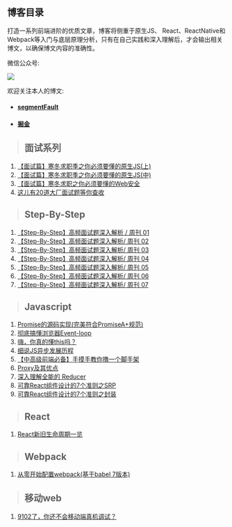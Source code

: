 ## 博客目录


打造一系列前端进阶的优质文章，博客将侧重于原生JS、 React、ReactNative和Webpack等入门与底层原理分析，只有在自己实践和深入理解后，才会输出相关博文，以确保博文内容的准确性。

微信公众号:

![](https://i.loli.net/2020/02/27/fg2FYebTAR5hjUt.jpg)

欢迎关注本人的博文:

- #### [segmentFault](https://segmentfault.com/u/liuyan666/articles)
- #### [掘金](https://juejin.im/user/5c6256596fb9a049bd42c770/posts)

> ## 面试系列

1. [【面试篇】寒冬求职季之你必须要懂的原生JS(上)](https://github.com/YvetteLau/Blog/issues/7)
2. [【面试篇】寒冬求职季之你必须要懂的原生JS(中)](https://github.com/YvetteLau/Blog/issues/28)
3. [【面试篇】寒冬求职之你必须要懂的Web安全](https://github.com/YvetteLau/Blog/issues/29)
4. [这儿有20道大厂面试题等你查收](https://github.com/YvetteLau/Blog/issues/35)

> ## Step-By-Step

1. [【Step-By-Step】高频面试题深入解析 / 周刊 01](https://github.com/YvetteLau/Blog/issues/31)
2. [【Step-By-Step】高频面试题深入解析/ 周刊 02](https://github.com/YvetteLau/Blog/issues/32)
3. [【Step-By-Step】高频面试题深入解析/ 周刊 03](https://github.com/YvetteLau/Blog/issues/33)
4. [【Step-By-Step】高频面试题深入解析/ 周刊 04](https://github.com/YvetteLau/Blog/issues/34)
5. [【Step-By-Step】高频面试题深入解析/ 周刊 05](https://github.com/YvetteLau/Blog/issues/36)
6. [【Step-By-Step】高频面试题深入解析/ 周刊 06](https://github.com/YvetteLau/Blog/issues/37)
7. [【Step-By-Step】高频面试题深入解析/ 周刊 07](https://github.com/YvetteLau/Blog/issues/38)


> ## Javascript

1. [Promise的源码实现(完美符合PromiseA+规范)](https://github.com/YvetteLau/Blog/issues/2)
2. [彻底搞懂浏览器Event-loop](https://github.com/YvetteLau/Blog/issues/4)
3. [嗨，你真的懂this吗？](https://github.com/YvetteLau/Blog/issues/6)
4. [细说JS异步发展历程](https://github.com/YvetteLau/Blog/issues/30)
5. [【中高级前端必备】手摸手教你撸一个脚手架](https://github.com/YvetteLau/Blog/issues/39)
6. [Proxy及其优点](https://github.com/YvetteLau/Blog/issues/40)
7. [深入理解全能的 Reducer](https://github.com/YvetteLau/Blog/issues/41)
8. [可靠React组件设计的7个准则之SRP](https://github.com/YvetteLau/Blog/issues/42)
9. [可靠React组件设计的7个准则之封装](https://github.com/YvetteLau/Blog/issues/43)

> ## React

1. [React新旧生命周期一览](https://github.com/YvetteLau/Blog/issues/3)


> ## Webpack

1. [从零开始配置webpack(基于babel 7版本)](https://github.com/YvetteLau/Blog/issues/1)

> ## 移动web

1. [9102了，你还不会移动端真机调试？](https://github.com/YvetteLau/Blog/issues/5)
